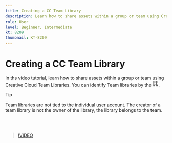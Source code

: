 ```yaml
---
title: Creating a CC Team Library
description: Learn how to share assets within a group or team using Creative Cloud Team Libraries
role: User
level: Beginner, Intermediate
kt: 8209
thumbnail: KT-8209
---
```


# Creating a CC Team Library

 In ths video tutorial, learn how to share assets within a group or team using Creative Cloud Team Libraries. You can identify Team libraries by the ![building image](assets/Smock_Building_18_N.png).

 >[!TIP]
 >
 >Team libraries are not tied to the individual user account. The creator of a team library is not the owner of the library, the library belongs to the team.
 
 <br>&nbsp;

>[!VIDEO](https://video.tv.adobe.com/v/335325?hidetitle=true)
